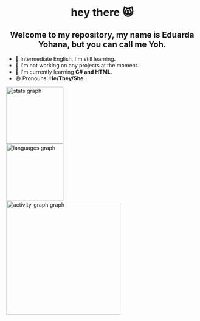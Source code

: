 <h1 align="center">hey there 😸</h1>
<h2 align="center">Welcome to my repository, my name is Eduarda Yohana, but you can call me Yoh.</h2>

<ul>
  
<li>🥺 Intermediate English, I'm still learning.</li> 
<li>🔭 I'm not working on any projects at the moment.</li> 
<li> 🌱 I'm currently learning <strong>C# and HTML</strong>. 
<li>😄 Pronouns: <strong>He/They/She</strong>.</li>

</ul>


<div align="left">
  <img src="https://github-readme-stats.vercel.app/api?username=Yoh1King&hide_title=false&hide_rank=false&show_icons=true&include_all_commits=true&count_private=true&disable_animations=false&theme=gruvbox_light&locale=en&hide_border=false&order=1" height="150" alt="stats graph" /> <br>
  <img src="https://github-readme-stats.vercel.app/api/top-langs?username=Yoh1King&locale=en&hide_title=false&layout=compact&card_width=320&langs_count=5&theme=gruvbox_light&hide_border=false&order=2" height="150" alt="languages graph" /> <br>
  <img src="https://github-readme-activity-graph.vercel.app/graph?username=Yoh1King&radius=16&theme=gruvbox&area=true&order=5" height="300" alt="activity-graph graph"  />
 
</div>










